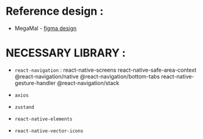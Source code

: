 # Reference design :

- MegaMal - [figma design](<https://www.figma.com/file/SnpQCqzeyjVojxsga630fi/E-Commerce---Mobile-Apps-(Community)?node-id=16%3A3261&mode=dev>)

# NECESSARY LIBRARY :

- `react-navigation` : react-native-screens react-native-safe-area-context @react-navigation/native
  @react-navigation/bottom-tabs react-native-gesture-handler @react-navigation/stack

- `axios`
- `zustand`
- `react-native-elements`
- `react-native-vector-icons`
